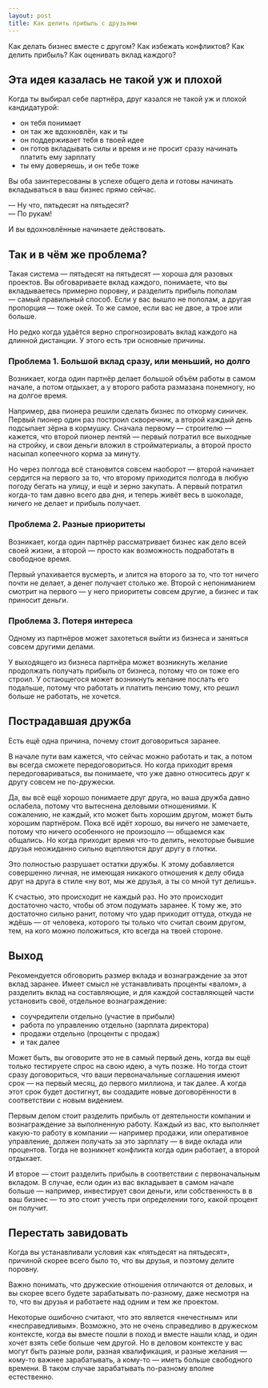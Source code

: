 ```yaml
---
layout: post
title: Как делить прибыль с друзьями
---
```


Как делать бизнес вместе с другом? Как избежать конфликтов? Как делить прибыль? Как оценивать вклад каждого?

## Эта идея казалась не такой уж и плохой

Когда ты выбирал себе партнёра, друг казался не такой уж и плохой кандидатурой:

- он тебя понимает
- он так же вдохновлён, как и ты
- он поддерживает тебя в твоей идее
- он готов вкладывать силы и время и не просит сразу начинать платить ему зарплату
- ты ему доверяешь, и он тебе тоже

Вы оба заинтересованы в успехе общего дела и готовы начинать вкладываться в ваш бизнес прямо сейчас.

— Ну что, пятьдесят на пятьдесят?  
— По рукам!

И вы вдохновлённые начинаете действовать.

## Так и в чём же проблема?

Такая система — пятьдесят на пятьдесят — хороша для разовых проектов. Вы обговариваете вклад каждого, понимаете, что вы вкладываетесь примерно поровну, и разделить прибыль пополам — самый правильный способ. Если у вас вышло не пополам, а другая пропорция — тоже окей. То же самое, если вас не двое, а трое или больше.

Но редко когда удаётся верно спрогнозировать вклад каждого на длинной дистанции. У этого есть три основные причины.

### Проблема 1. Большой вклад сразу, или меньший, но долго

Возникает, когда один партнёр делает большой объём работы в самом начале, а потом отдыхает, а у второго работа размазана понемногу, но на долгое время.

Например, два пионера решили сделать бизнес по откорму синичек. Первый пионер один раз построил скворечник, а второй каждый день подсыпает зёрна в кормушку. Сначала первому — строителю — кажется, что второй пионер лентяй — первый потратил все выходные на стройку, и свои деньги вложил в стройматериалы, а второй просто насыпал копеечного корма за минуту.

Но через полгода всё становится совсем наоборот — второй начинает сердится на первого за то, что второму приходится полгода в любую погоду бегать на улицу, и ещё и зерно закупать. А первый потратил когда-то там давно всего два дня, и теперь живёт весь в шоколаде, ничего не делает и прибыль получает.

### Проблема 2. Разные приоритеты

Возникает, когда один партнёр рассматривает бизнес как дело всей своей жизни, а второй — просто как возможность подработать в свободное время.

Первый упахивается вусмерть, и злится на второго за то, что тот ничего почти не делает, а денег получает столько же. Второй с непониманием смотрит на первого — у него приоритеты совсем другие, а бизнес и так приносит деньги.

### Проблема 3. Потеря интереса

Одному из партнёров может захотеться выйти из бизнеса и заняться совсем другими делами.

У выходящего из бизнеса партнёра может возникнуть желание продолжать получать прибыль от бизнеса, потому что он тоже его строил. У остающегося может возникнуть желание послать его подальше, потому что работать и платить пенсию тому, кто решил больше не работать, не хочется.

## Пострадавшая дружба

Есть ещё одна причина, почему стоит договориться заранее.

В начале пути вам кажется, что сейчас можно работать и так, а потом вы всегда сможете передоговориться. Но когда приходит время передоговариваться, вы понимаете, что уже давно относитесь друг к другу совсем не по-дружески.

Да, вы всё ещё хорошо понимаете друг друга, но ваша дружба давно ослабела, потому что вытеснена деловыми отношениями. К сожалению, не каждый, кто может быть хорошим другом, может быть хорошим партнёром. Пока всё идёт хорошо, вы ничего не замечаете, потому что ничего особенного не произошло — общаемся как общались. Но когда приходит время что-то делить, некоторые бывшие друзья неожиданно сильно вцепляются друг другу в глотки.

Это полностью разрушает остатки дружбы. К этому добавляется совершенно личная, не имеющая никакого отношения к делу обида друг на друга в стиле «ну вот, мы же друзья, а ты со мной тут делишь».

К счастью, это происходит не каждый раз. Но это происходит достаточно часто, чтобы об этом подумать заранее. К тому же, это достаточно сильно ранит, потому что удар приходит оттуда, откуда не ждёшь — от человека, которого ты только что считал своим другом, тем, на кого можно положиться, кто всегда на твоей стороне.

## Выход

Рекомендуется обговорить размер вклада и вознаграждение за этот вклад заранее. Имеет смысл не устанавливать проценты «валом», а разделить вклад на составляющие, и для каждой составляющей части установить своё, отдельное вознаграждение:

- соучредители отдельно (участие в прибыли)
- работа по управлению отдельно (зарплата директора)
- продажи отдельно (проценты с продаж)
- и так далее

Может быть, вы оговорите это не в самый первый день, когда вы ещё только тестируете спрос на свою идею, а чуть позже. Но тогда стоит сразу договориться, что ваши первоначальные соглашения имеют срок — на первый месяц, до первого миллиона, и так далее. А когда этот срок будет достигнут, вы создадите новые договорённости в соответствии с новым видением.

Первым делом стоит разделить прибыль от деятельности компании и вознаграждение за выполненную работу. Каждый из вас, кто выполняет какую-то работу в компании — например продажи, или оперативное управление, должен получать за это зарплату — в виде оклада или процентов. Тогда не возникнет конфликта когда один работает, а второй отдыхает.

И второе — стоит разделить прибыль в соответствии с первоначальным вкладом. В случае, если один из вас вкладывает в самом начале больше — например, инвестирует свои деньги, или собственность в в ваш бизнес — то это стоит учесть при определении того, какой процент он получит.

## Перестать завидовать

Когда вы устанавливали условия как «пятьдесят на пятьдесят», причиной скорее всего было то, что вы друзья, и поэтому делите поровну.

Важно понимать, что дружеские отношения отличаются от деловых, и вы скорее всего будете зарабатывать по-разному, даже несмотря на то, что вы друзья и работаете над одним и тем же проектом.

Некоторые ошибочно считают, что это является «нечестным» или «несправедливым». Возможно, это не очень справедливо в дружеском контексте, когда вы вместе пошли в поход и вместе нашли клад, и один хочет взять себе больше чем другой. Но в деловом контексте у вас могут быть разные роли, разная квалификация, и разные желания — кому-то важнее зарабатывать, а кому-то — иметь больше свободного времени. В таком случае зарабатывать по-разному вполне естественно.
